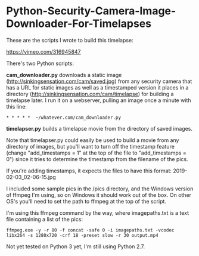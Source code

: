 # Python-Security-Camera-Image-Downloader-For-Timelapses
These are the scripts I wrote to build this timelapse:

https://vimeo.com/316945847

There's two Python scripts: 

**cam_downloader.py** downloads a static image (http://sinkingsensation.com/cam/saved.jpg) from any security camera that has a URL for static images as well as a timestamped version it places in a directory (http://sinkingsensation.com/cam/timelapse) for building a timelapse later. I run it on a webserver, pulling an image once a minute with this line:

`* * * * *  ~/whatever.com/cam_downloader.py`

**timelapser.py** builds a timelapse movie from the directory of saved images.

Note that timelapser.py could easily be used to build a movie from any directory of images, but you'll want to turn off the timestamp feature (change "add_timestamps = 1" at the top of the file to "add_timestamps = 0") since it tries to determine the timestamp from the filename of the pics. 

If you're adding timestamps, it expects the files to have this format: 2019-02-03_02-06-15.jpg

I included some sample pics in the /pics directory, and the Windows version of ffmpeg I'm using, so on Windows it should work out of the box. On other OS's you'll need to set the path to ffmpeg at the top of the script.

I'm using this ffmpeg command by the way, where imagepaths.txt is a text file containing a list of the pics:

`ffmpeg.exe -y -r 80 -f concat -safe 0 -i imagepaths.txt -vcodec libx264 -s 1280x720 -crf 18 -preset slow -r 30 output.mp4`

Not yet tested on Python 3 yet, I'm still using Python 2.7.



